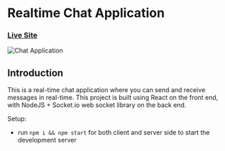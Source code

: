 # Realtime Chat Application

### [Live Site](https://gourav-chat-jsm.netlify.app/)

![Chat Application](https://i.ytimg.com/vi/ZwFA3YMfkoc/maxresdefault.jpg)

## Introduction
This is a real-time chat application where you can send and receive messages in real-time. This project is built using React on the front end, with NodeJS + Socket.io web socket library on the back end.

Setup:
- run ```npm i && npm start``` for both client and server side to start the development server
